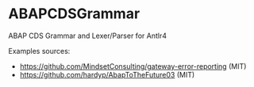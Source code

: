 # ABAPCDSGrammar
ABAP CDS Grammar and Lexer/Parser for Antlr4

Examples sources:

* https://github.com/MindsetConsulting/gateway-error-reporting (MIT)
* https://github.com/hardyp/AbapToTheFuture03 (MIT)
